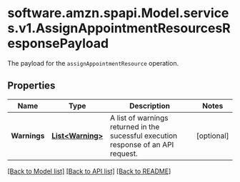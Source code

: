 # software.amzn.spapi.Model.services.v1.AssignAppointmentResourcesResponsePayload
The payload for the `assignAppointmentResource` operation.

## Properties

Name | Type | Description | Notes
------------ | ------------- | ------------- | -------------
**Warnings** | [**List&lt;Warning&gt;**](Warning.md) | A list of warnings returned in the sucessful execution response of an API request. | [optional] 

[[Back to Model list]](../README.md#documentation-for-models) [[Back to API list]](../README.md#documentation-for-api-endpoints) [[Back to README]](../README.md)

